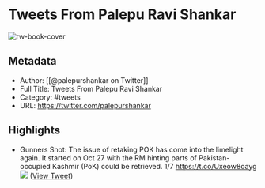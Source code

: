 # Tweets From Palepu Ravi Shankar

![rw-book-cover](https://pbs.twimg.com/profile_images/1654437954797064193/C7hBi38O.jpg)

## Metadata
- Author: [[@palepurshankar on Twitter]]
- Full Title: Tweets From Palepu Ravi Shankar
- Category: #tweets
- URL: https://twitter.com/palepurshankar

## Highlights
- Gunners Shot: The issue of retaking POK has come into the limelight again. It started on Oct 27 with the RM hinting parts of Pakistan-occupied Kashmir (PoK) could be retrieved. 1/7 https://t.co/Uxeow8oayg
  ![](https://pbs.twimg.com/media/FiYa3ZWVEAAdqOP.jpg) ([View Tweet](https://twitter.com/palepurshankar/status/1595992659998277633))
